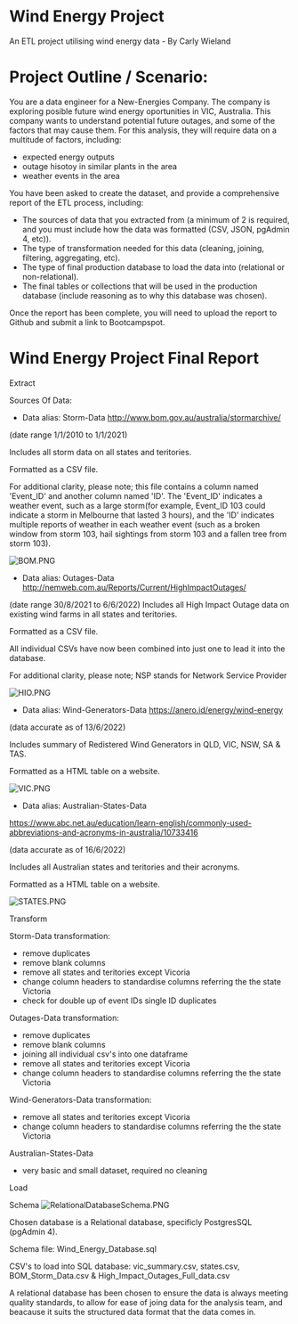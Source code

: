 # Wind Energy Project
An ETL project utilising wind energy data - By Carly Wieland

# Project Outline / Scenario:
You are a data engineer for a New-Energies Company.
The company is exploring posible future wind energy oportunities in VIC, Australia.
This company wants to understand potential future outages, and some of the factors that may cause them. For this analysis, they will require data on a multitude of factors, including:

* expected energy outputs 
* outage hisotoy in similar plants in the area
* weather events in the area

You have been asked to create the dataset, and provide a comprehensive report of the ETL process, including:
* The sources of data that you extracted from (a minimum of 2 is required, and you must include how the data was formatted (CSV, JSON, pgAdmin 4, etc)).
* The type of transformation needed for this data (cleaning, joining, filtering, aggregating, etc).
* The type of final production database to load the data into (relational or non-relational).
* The final tables or collections that will be used in the production database (include reasoning as to why this database was chosen).


Once the report has been complete, you will need to upload the report to Github and submit a link to Bootcampspot.

# Wind Energy Project Final Report

Extract

Sources Of Data:



* Data alias: Storm-Data
http://www.bom.gov.au/australia/stormarchive/ 

(date range 1/1/2010 to 1/1/2021)

Includes all storm data on all states and teritories.

Formatted as a CSV file.

For additional clarity, please note; this file contains a column named 'Event_ID' and another column named 'ID'. The 'Event_ID' indicates a weather event, such as a large storm(for example, Event_ID 103 could indicate a storm in Melbourne that lasted 3 hours), and the 'ID' indicates multiple reports of weather in each weather event (such as a broken window from storm 103, hail sightings from storm 103 and a fallen tree from storm 103). 

![BOM.PNG](BOM.PNG)



* Data alias: Outages-Data
http://nemweb.com.au/Reports/Current/HighImpactOutages/ 

(date range 30/8/2021 to 6/6/2022)
Includes all High Impact Outage data on existing wind farms in all states and teritories.

Formatted as a CSV file.

All individual CSVs have now been combined into just one to lead it into the database.

For additional clarity, please note; NSP stands for Network Service Provider

![HIO.PNG](HIO.PNG)



* Data alias: Wind-Generators-Data
https://anero.id/energy/wind-energy  

(data accurate as of 13/6/2022)

Includes summary of Redistered Wind Generators in QLD, VIC, NSW, SA & TAS.

Formatted as a HTML table on a website.

![VIC.PNG](VIC.PNG)



* Data alias: Australian-States-Data

https://www.abc.net.au/education/learn-english/commonly-used-abbreviations-and-acronyms-in-australia/10733416  

(data accurate as of 16/6/2022)

Includes all Australian states and teritories and their acronyms.

Formatted as a HTML table on a website.

![STATES.PNG](STATES.PNG)



Transform

Storm-Data transformation:
* remove duplicates
* remove blank columns
* remove all states and teritories except Vicoria
* change column headers to standardise columns referring the the state Victoria
* check for double up of event IDs single ID duplicates

Outages-Data transformation:
* remove duplicates
* remove blank columns
* joining all individual csv's into one dataframe
* remove all states and teritories except Vicoria
* change column headers to standardise columns referring the the state Victoria

Wind-Generators-Data transformation:
* remove all states and teritories except Vicoria
* change column headers to standardise columns referring the the state Victoria

Australian-States-Data
* very basic and small dataset, required no cleaning


Load


Schema
![RelationalDatabaseSchema.PNG](RelationalDatabaseSchema.PNG)

Chosen database is a Relational database, specificly PostgresSQL (pgAdmin 4).

Schema file: Wind_Energy_Database.sql

CSV's to load into SQL database: vic_summary.csv, states.csv, BOM_Storm_Data.csv & High_Impact_Outages_Full_data.csv

A relational database has been chosen to ensure the data is always meeting quality standards, to allow for ease of joing data for the analysis team, and beacause it suits the structured data format that the data comes in.
